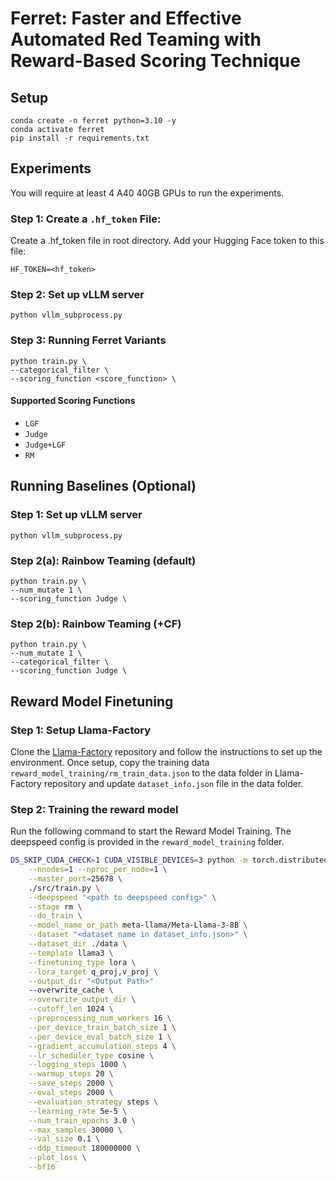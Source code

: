 # Ferret: Faster and Effective Automated Red Teaming with Reward-Based Scoring Technique


## Setup
```
conda create -n ferret python=3.10 -y
conda activate ferret
pip install -r requirements.txt
```


## Experiments
You will require at least 4 A40 40GB GPUs to run the experiments.

### Step 1: Create a `.hf_token` File:
Create a .hf_token file in root directory\. Add your Hugging Face token to this file:
```
HF_TOKEN=<hf_token>
```

### Step 2: Set up vLLM server
```
python vllm_subprocess.py
```

### Step 3: Running Ferret Variants
```
python train.py \
--categorical_filter \
--scoring_function <score_function> \
```

#### Supported Scoring Functions
- `LGF`
- `Judge`
- `Judge+LGF`
- `RM`


## Running Baselines (Optional)

### Step 1: Set up vLLM server
```
python vllm_subprocess.py
```

### Step 2(a): Rainbow Teaming (default)
```
python train.py \
--num_mutate 1 \
--scoring_function Judge \
```

### Step 2(b): Rainbow Teaming (+CF)
```
python train.py \
--num_mutate 1 \
--categorical_filter \
--scoring_function Judge \
```

## Reward Model Finetuning

### Step 1: Setup Llama-Factory
Clone the [Llama-Factory](https://github.com/hiyouga/LLaMA-Factory) repository and follow the instructions to set up the environment. Once setup, copy the training data `reward_model_training/rm_train_data.json` to the data folder in Llama-Factory repository and update `dataset_info.json` file in the data folder.

### Step 2: Training the reward model
Run the following command to start the Reward Model Training. The deepspeed config is provided in the `reward_model_training` folder.
```bash
DS_SKIP_CUDA_CHECK=1 CUDA_VISIBLE_DEVICES=3 python -m torch.distributed.run \
    --nnodes=1 --nproc_per_node=1 \
    --master_port=25678 \
    ./src/train.py \
    --deepspeed "<path to deepspeed config>" \
    --stage rm \
    --do_train \
    --model_name_or_path meta-llama/Meta-Llama-3-8B \
    --dataset "<dataset name in dataset_info.json>" \
    --dataset_dir ./data \
    --template llama3 \
    --finetuning_type lora \
    --lora_target q_proj,v_proj \
    --output_dir "<Output Path>"
    --overwrite_cache \
    --overwrite_output_dir \
    --cutoff_len 1024 \
    --preprocessing_num_workers 16 \
    --per_device_train_batch_size 1 \
    --per_device_eval_batch_size 1 \
    --gradient_accumulation_steps 4 \
    --lr_scheduler_type cosine \
    --logging_steps 1000 \
    --warmup_steps 20 \
    --save_steps 2000 \
    --eval_steps 2000 \
    --evaluation_strategy steps \
    --learning_rate 5e-5 \
    --num_train_epochs 3.0 \
    --max_samples 30000 \
    --val_size 0.1 \
    --ddp_timeout 180000000 \
    --plot_loss \
    --bf16
```